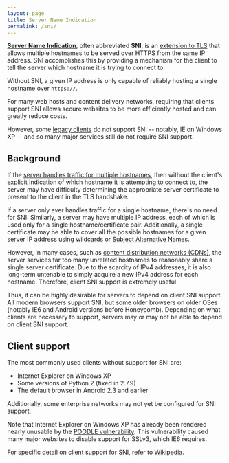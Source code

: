 ```yaml
---
layout: page
title: Server Name Indication
permalink: /sni/
---
```


**[Server Name Indication](https://en.wikipedia.org/wiki/Server_Name_Indication)**, often abbreviated **SNI**, is an [extension to TLS](https://tools.ietf.org/html/rfc6066#page-6) that allows multiple hostnames to be served over HTTPS from the same IP address. SNI accomplishes this by providing a mechanism for the client to tell the server which hostname it is trying to connect to.

Without SNI, a given IP address is only capable of reliably hosting a single hostname over `https://`.

For many web hosts and content delivery networks, requiring that clients support SNI allows secure websites to be more efficiently hosted and can greatly reduce costs.

However, some [legacy clients](#client-support) do not support SNI -- notably, IE on Windows XP -- and so many major services still do not require SNI support.

## Background

If the [server handles traffic for multiple hostnames](https://en.wikipedia.org/wiki/Virtual_hosting#Name-based), then without the client's explicit indication of which hostname it is attempting to connect to, the server may have difficulty determining the appropriate server certificate to present to the client in the TLS handshake.

If a server only ever handles traffic for a single hostname, there's no need for SNI. Similarly, a server may have multiple IP address, each of which is used only for a single hostname/certificate pair. Additionally, a single certificate may be able to cover all the possible hostnames for a given server IP address using [wildcards](https://en.wikipedia.org/wiki/Wildcard_certificate) or [Subject Alternative Names](https://en.wikipedia.org/wiki/SubjectAltName).

However, in many cases, such as [content distribution networks (CDNs)](https://en.wikipedia.org/wiki/Content_delivery_network), the server services far too many unrelated hostnames to reasonably share a single server certificate. Due to the scarcity of IPv4 addresses, it is also long-term untenable to simply acquire a new IPv4 address for each hostname. Therefore, client SNI support is extremely useful.

Thus, it can be highly desirable for servers to depend on client SNI support. All modern browsers support SNI, but some older browsers on older OSes (notably IE6 and Android versions before Honeycomb). Depending on what clients are necessary to support, servers may or may not be able to depend on client SNI support.

## Client support

The most commonly used clients without support for SNI are:

* Internet Explorer on Windows XP
* Some versions of Python 2 (fixed in 2.7.9)
* The default browser in Android 2.3 and earlier

Additionally, some enterprise networks may not yet be configured for SNI support.

Note that Internet Explorer on Windows XP has already been rendered nearly unusable by the [POODLE vulnerability](https://en.wikipedia.org/wiki/POODLE). This vulnerability caused many major websites to disable support for SSLv3, which IE6 requires.

For specific detail on client support for SNI, refer to [Wikipedia](https://en.wikipedia.org/wiki/Server_Name_Indication#Client_side).
